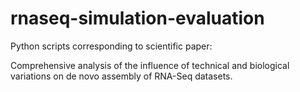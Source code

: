 # rnaseq-simulation-evaluation

Python scripts corresponding to scientific paper: 

Comprehensive analysis of the influence of technical and biological variations on de novo assembly of RNA-Seq datasets.
